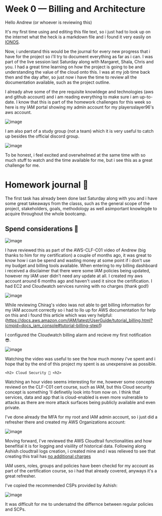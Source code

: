 # Week 0 — Billing and Architecture

Hello Andrew (or whoever is reviewing this)

It's my first time using and editing this file text, so i just had to look up on the internet what the heck is a markdown file and i found it very easily on <a href=https://www.ionos.com/digitalguide/websites/web-development/what-is-a-md-file/>IONOS<a>. 

Now, i understand this would be the journal for every new progress that i have for the project so i'll try to document everything as far as i can. I was part of the live session last Saturday along with Margaret, Shala, Chris and you. I had a great time learning on how the project is going to be and understanding the value of the cloud onto this. I was at my job time back then and the day after, so just now i have the time to review all the documentation available, such as the project outline.
  
I already ahve some of the pre requisite knowldege and technologies (aws and github account) and i am reading everything to make sure i am up-to-date. I know that this is part of the homework challenges for this week so here is my IAM portal showing my admin account for my playersslayer96's aws account.
  
 ![image](https://user-images.githubusercontent.com/49325152/218612660-704a450a-b1f0-46e8-8e8c-6a834763363f.png)
  
 I am also part of a study group (not a team) which it is very useful to catch up besides the official discord group.
 
  ![image](https://user-images.githubusercontent.com/49325152/218608954-0ffd44d6-92d0-493c-8e4f-d46ea6a63c0e.png)
  
 To be honest, i feel excited and overwhelmed at the same time with so much stuff to watch and the time available for me, but i see this as a great challenge for me. 
 
  <h1> Homework journal 📝 </h1>
  
  The first task has already been done last Saturday along with you and i have some great takeaways from the classs, such as the general scope of the project, stakeholders, goals, methodology as well asimportant knowlegde to acquire throughout the whole bootcamp.
  
  <h2> Spend considerations 🤑 </h2> 
  
  ![image](https://user-images.githubusercontent.com/49325152/218624288-ae52761b-193e-4cf1-aeef-4eef4fdd563d.png)

  I have reviewed this as part of the AWS-CLF-C01 video of Andrew (big thanks to him for my certification) a couple of months ago, it was great to know how i can be spend and wasting money at some point if i don't use my budget and billing tools available. When entering to my billing dashboard i received a disclaimer that there were some IAM policies being updated, however my IAM user didn't need any update at all. I created my aws account around 6 months ago and haven't used it since the certification. I had EC2 and Cloudwatch services running with no charges (thank god!)
  
![image](https://user-images.githubusercontent.com/49325152/218631336-e8f927af-cc96-44a2-9c67-4ca2f1b4d1c7.png)


While reviewing Chirag's video iwas not able to get billing information for my IAM account correctly so i had to llo up for AWS documentation for help on this and i found this article which was very helpful: (https://docs.aws.amazon.com/IAM/latest/UserGuide/tutorial_billing.html?icmpid=docs_iam_console#tutorial-billing-step1) 
  
 I configured the Cloudwatch billing alarm and recieve my first notification 😎.
  
  ![image](https://user-images.githubusercontent.com/49325152/218633050-fa1ea6d2-8e40-48d2-b3f0-0b6ab07e07a3.png)

  Watching the video was useful to see the how much money i've spent and i hope that by the end of this project my spent is as unexpensive as possible.
  
    <h2> Cloud Security 🔏 <h2>
  
  Watching an hour video seems interesting for me, however some concepts reviewd on the CLF-C01 cert course, such as IAM, but this Cloud security concept is something 'll definetily look into from now on. I think that services, data and app that is cloud-enabled is even more vulnerable to attacks as there are more attack surfaces being publicly available and even private.

I've done already the MFA for my root and IAM admin account, so i just did a refresher there and created my AWS Organizations account:

![image](https://user-images.githubusercontent.com/49325152/218816274-a694a4fc-e041-4074-915d-116dab6476a7.png)
  
Moving forward, I've reviewed the AWS Cloudtrail functionalities and how benefitial it is for logging and visiility of historical data. Following along Ashish cloudtrail logs creation, i created mine and i was relieved to see that creating this trail has <a href=https://aws.amazon.com/cloudtrail/pricing//>no additional charges <a>

IAM users, roles, groups and policies have been checkd for my account as part of the certification course, so i had that already covered, anyways it's a great refresher. 
 
 I've copied the recommended CSPs provided by Ashish:

![image](https://user-images.githubusercontent.com/49325152/218886334-8abe6cab-cb7a-4479-aeff-7b6f3a5af3db.png)

It was difficult for me to undersatnd the differnce between regular policies and SCPs.
